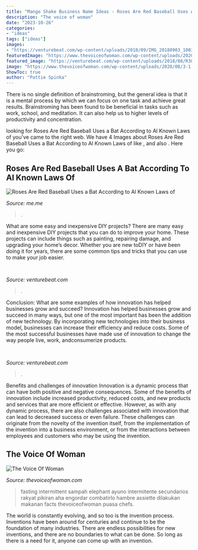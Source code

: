 ```yaml
---
title: "Mango Shake Business Name Ideas - Roses Are Red Baseball Uses A Bat According To Al Known Laws Of"
description: "The voice of woman"
date: "2023-10-26"
categories:
- "ideas"
tags: ["ideas"]
images:
- "https://venturebeat.com/wp-content/uploads/2018/09/IMG_20180903_100317.jpg?w=664"
featuredImage: "https://www.thevoiceofwoman.com/wp-content/uploads/2020/08/3-1.jpg"
featured_image: "https://venturebeat.com/wp-content/uploads/2018/08/R30C_5.jpg?w=800"
image: "https://www.thevoiceofwoman.com/wp-content/uploads/2020/08/3-1.jpg"
ShowToc: true
author: "Pattie Spinka"
---
```



There is no single definition of brainstroming, but the general idea is that it is a mental process by which we can focus on one task and achieve great results. Brainstroming has been found to be beneficial in tasks such as work, school, and meditation. It can also help us to higher levels of productivity and concentration.

	

		
looking for Roses Are Red Baseball Uses a Bat According to Al Known Laws of you've came to the right web. We have 4 Images about Roses Are Red Baseball Uses a Bat According to Al Known Laws of like ,  and also . Here you go:
		
    
## Roses Are Red Baseball Uses A Bat According To Al Known Laws Of

<img loading=lazy src="https://pics.me.me/thumb_roses-are-red-baseball-uses-a-bat-according-to-al-63789458.png" onerror="this.onerror=null;this.src='https://tse4.mm.bing.net/th?id=OIP.NLBlabTy5YHXCs8tPMn0mQAAAA&amp;pid=15.1';" alt="Roses Are Red Baseball Uses a Bat According to Al Known Laws of">

_Source: me.me_

>. 

	

What are some easy and inexpensive DIY projects?
There are many easy and inexpensive DIY projects that you can do to improve your home. These projects can include things such as painting, repairing damage, and upgrading your home’s decor. Whether you are new toDIY or have been doing it for years, there are some common tips and tricks that you can use to make your job easier.

    
## 

<img loading=lazy src="https://venturebeat.com/wp-content/uploads/2018/08/R30C_5.jpg?w=800" onerror="this.onerror=null;this.src='https://tse3.mm.bing.net/th?id=OIP.AldUGUgR3uzm8ke29161RgHaEU&amp;pid=15.1';" alt="">

_Source: venturebeat.com_

>. 

	

Conclusion: What are some examples of how innovation has helped businesses grow and succeed?
Innovation has helped businesses grow and succeed in many ways, but one of the most important has been the addition of new technology. By incorporating new technologies into their business model, businesses can increase their efficiency and reduce costs. Some of the most successful businesses have made use of innovation to change the way people live, work, andconsumerize products.

    
## 

<img loading=lazy src="https://venturebeat.com/wp-content/uploads/2018/09/IMG_20180903_100317.jpg?w=664" onerror="this.onerror=null;this.src='https://tse4.mm.bing.net/th?id=OIP.RDcB-YLVyI_c210PUJidMgHaGr&amp;pid=15.1';" alt="">

_Source: venturebeat.com_

>. 

	

Benefits and challenges of innovation
Innovation is a dynamic process that can have both positive and negative consequences. Some of the benefits of innovation include increased productivity, reduced costs, and new products and services that are more efficient or effective. However, as with any dynamic process, there are also challenges associated with innovation that can lead to decreased success or even failure. These challenges can originate from the novelty of the invention itself, from the implementation of the invention into a business environment, or from the interactions between employees and customers who may be using the invention.

    
## The Voice Of Woman

<img loading=lazy src="https://www.thevoiceofwoman.com/wp-content/uploads/2020/08/3-1.jpg" onerror="this.onerror=null;this.src='https://tse4.mm.bing.net/th?id=OIP.SzmJhYpOP8AQP-cEQ4uu2wHaEK&amp;pid=15.1';" alt="The Voice Of Woman">

_Source: thevoiceofwoman.com_

>fasting intermittent sampah elephant ayuno intermitente secundarios rakyat pikiran aha engordar combatirlo hambre assiette dilakukan makanan facts thevoiceofwoman puasa chefs. 

	

The world is constantly evolving, and so too is the invention process. Inventions have been around for centuries and continue to be the foundation of many industries. There are endless possibilities for new inventions, and there are no boundaries to what can be done. So long as there is a need for it, anyone can come up with an invention.

